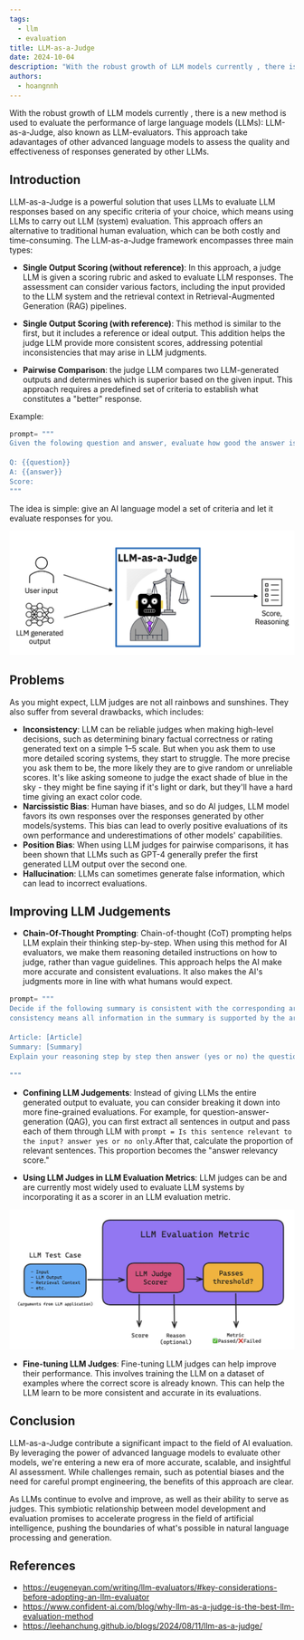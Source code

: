 ```yaml
---
tags:
  - llm
  - evaluation
title: LLM-as-a-Judge
date: 2024-10-04
description: "With the robust growth of LLM models currently , there is a new method is used to evaluate the performance of large language models (LLMs): LLM-as-a-Judge, also known as LLM-evaluators. This approach take adavantages of other advanced language models to assess the quality and effectiveness of responses generated by other LLMs."
authors:
  - hoangnnh
---
```


With the robust growth of LLM models currently , there is a new method is used to evaluate the performance of large language models (LLMs): LLM-as-a-Judge, also known as LLM-evaluators. This approach take adavantages of other advanced language models to assess the quality and effectiveness of responses generated by other LLMs.

## Introduction

LLM-as-a-Judge is a powerful solution that uses LLMs to evaluate LLM responses based on any specific criteria of your choice, which means using LLMs to carry out LLM (system) evaluation. This approach offers an alternative to traditional human evaluation, which can be both costly and time-consuming. The LLM-as-a-Judge framework encompasses three main types:

- **Single Output Scoring (without reference)**: In this approach, a judge LLM is given a scoring rubric and asked to evaluate LLM responses. The assessment can consider various factors, including the input provided to the LLM system and the retrieval context in Retrieval-Augmented Generation (RAG) pipelines.

- **Single Output Scoring (with reference)**: This method is similar to the first, but it includes a reference or ideal output. This addition helps the judge LLM provide more consistent scores, addressing potential inconsistencies that may arise in LLM judgments.

- **Pairwise Comparison**: the judge LLM compares two LLM-generated outputs and determines which is superior based on the given input. This approach requires a predefined set of criteria to establish what constitutes a "better" response.

Example:
```python
prompt= """
Given the folowing question and answer, evaluate how good the answer is for the question. Use the score from 1 to 5:

Q: {{question}}
A: {{answer}}
Score: 
"""
```

The idea is simple: give an AI language model a set of criteria and let it evaluate responses for you.

![LLM-as-a-judge](assets/llm-as-a-judge-architecture.webp)

## Problems

As you might expect, LLM judges are not all rainbows and sunshines. They also suffer from several drawbacks, which includes:

- **Inconsistency**: LLM can be reliable judges when making high-level decisions, such as determining binary factual correctness or rating generated text on a simple 1–5 scale. But when you ask them to use more detailed scoring systems, they start to struggle. The more precise you ask them to be, the more likely they are to give random or unreliable scores. It's like asking someone to judge the exact shade of blue in the sky - they might be fine saying if it's light or dark, but they'll have a hard time giving an exact color code.
- **Narcissistic Bias**: Human have biases, and so do AI judges, LLM model favors its own responses over the responses generated by other models/systems. This bias can lead to overly positive evaluations of its own performance and underestimations of other models' capabilities.
- **Position Bias**: When using LLM judges for pairwise comparisons, it has been shown that LLMs such as GPT-4 generally prefer the first generated LLM output over the second one.
- **Hallucination**: LLMs can sometimes generate false information, which can lead to incorrect evaluations.

## Improving LLM Judgements

- **Chain-Of-Thought Prompting**: Chain-of-thought (CoT) prompting helps LLM explain their thinking step-by-step. When using this method for AI evaluators, we make them reasoning detailed instructions on how to judge, rather than vague guidelines. This approach helps the AI make more accurate and consistent evaluations. It also makes the AI's judgments more in line with what humans would expect.

```python
prompt= """
Decide if the following summary is consistent with the corresponding article. Note that 
consistency means all information in the summary is supported by the article.

Article: [Article]
Summary: [Summary]
Explain your reasoning step by step then answer (yes or no) the question:

"""
```

- **Confining LLM Judgements**: Instead of giving LLMs the entire generated output to evaluate, you can consider breaking it down into more fine-grained evaluations. For example, for question-answer-generation (QAG), you can first extract all sentences in output and pass each of them through LLM with `prompt = Is this sentence relevant to the input? answer yes or no only`.After that, calculate the proportion of relevant sentences. This proportion becomes the "answer relevancy score."

- **Using LLM Judges in LLM Evaluation Metrics**: LLM judges can be and are currently most widely used to evaluate LLM systems by incorporating it as a scorer in an LLM evaluation metric.

![LLM-as-a-judge-metrics](assets/llm-as-a-judge-metrics.webp)

- **Fine-tuning LLM Judges**: Fine-tuning LLM judges can help improve their performance. This involves training the LLM on a dataset of examples where the correct score is already known. This can help the LLM learn to be more consistent and accurate in its evaluations.

## Conclusion

LLM-as-a-Judge contribute a significant impact to the field of AI evaluation. By leveraging the power of advanced language models to evaluate other models, we're entering a new era of more accurate, scalable, and insightful AI assessment. While challenges remain, such as potential biases and the need for careful prompt engineering, the benefits of this approach are clear.

As LLMs continue to evolve and improve, as well as their ability to serve as judges. This symbiotic relationship between model development and evaluation promises to accelerate progress in the field of artificial intelligence, pushing the boundaries of what's possible in natural language processing and generation.

## References

- https://eugeneyan.com/writing/llm-evaluators/#key-considerations-before-adopting-an-llm-evaluator
- https://www.confident-ai.com/blog/why-llm-as-a-judge-is-the-best-llm-evaluation-method
- https://leehanchung.github.io/blogs/2024/08/11/llm-as-a-judge/